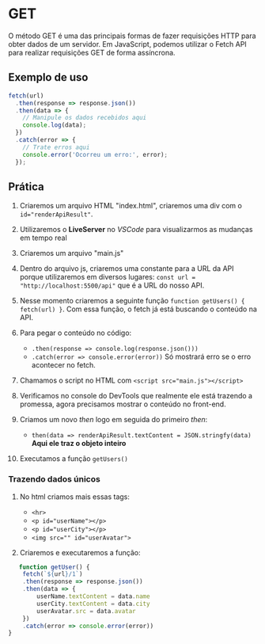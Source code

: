 # GET

O método GET é uma das principais formas de fazer requisições HTTP para obter dados de um servidor. Em JavaScript, podemos utilizar o Fetch API para realizar requisições GET de forma assíncrona.

## Exemplo de uso

```javascript
fetch(url)
  .then(response => response.json())
  .then(data => {
    // Manipule os dados recebidos aqui
    console.log(data);
  })
  .catch(error => {
    // Trate erros aqui
    console.error('Ocorreu um erro:', error);
  });
```

## Prática

1. Criaremos um arquivo HTML "index.html", criaremos uma div com o `id="renderApiResult"`.

2. Utilizaremos o **LiveServer** no *VSCode* para visualizarmos as mudanças em tempo real

3. Criaremos um arquivo "main.js"

4. Dentro do arquivo js, criaremos uma constante para a URL da API porque utilizaremos em diversos lugares: ```const url = "http://localhost:5500/api"``` que é a URL do nosso API.

5. Nesse momento criaremos a seguinte função `function getUsers() { fetch(url) }`. Com essa função, o fetch já está buscando o conteúdo na API.
  
6. Para pegar o conteúdo no código:
   - `.then(response => console.log(response.json()))`
   - `.catch(error => console.error(error))` Só mostrará erro se o erro acontecer no fetch.

7. Chamamos o script no HTML com `<script src="main.js"></script>`

8. Verificamos no console do DevTools que realmente ele está trazendo a promessa, agora precisamos mostrar o conteúdo no front-end.

9. Criamos um novo *then* logo em seguida do primeiro *then*:
   - `then(data => renderApiResult.textContent = JSON.stringfy(data)`
**Aqui ele traz o objeto inteiro**

1.  Executamos a função `getUsers()`

### Trazendo dados únicos

1. No html criamos mais essas tags:
   - `<hr>`
   - `<p id="userName"></p>`
   - `<p id="userCity"></p>`
   - `<img src="" id="userAvatar">`

2. Criaremos e executaremos a função:

```js
   function getUser() {
    fetch(`${url}/1`)
    .then(response => response.json())
    .then(data => {
        userName.textContent = data.name
        userCity.textContent = data.city
        userAvatar.src = data.avatar
    })
    .catch(error => console.error(error))
}
```
